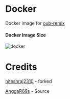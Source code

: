 # Docker
Docker image for [oub-remix](https://github.com/sahyam2019/oub-remix)

#### Docker Image Size 

<a herf="https://hub.docker.com/r/sahyam/groovy"><img src="https://img.shields.io/docker/image-size/sahyam/docker/groovy?color=green&label=Docker%20Size&style=for-the-badge&logo=docker&logoColor=white" alt="docker" /></a></br>


# Credits
[niteshraj2310](https://github.com/niteshraj2310/Docker) - forked

[AnggaR69s](https://github.com/AnggaR96s) - Source
